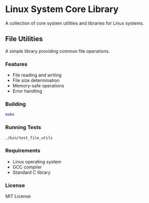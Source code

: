 # Linux System Core Library

A collection of core system utilities and libraries for Linux systems.

## File Utilities

A simple library providing common file operations.

### Features
- File reading and writing
- File size determination
- Memory-safe operations
- Error handling

### Building

```bash
make
```

### Running Tests

```bash
./bin/test_file_utils
```

### Requirements
- Linux operating system
- GCC compiler
- Standard C library

### License
MIT License
